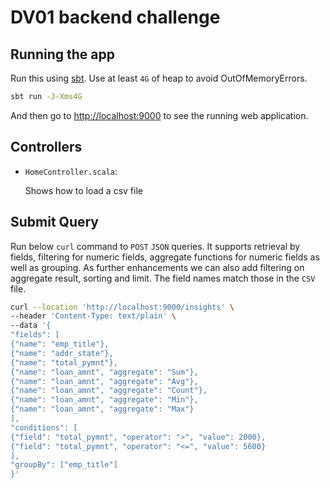 # DV01 backend challenge

## Running the app

Run this using [sbt](http://www.scala-sbt.org/).
Use at least `4G` of heap to avoid OutOfMemoryErrors.

```bash
sbt run -J-Xms4G
```

And then go to <http://localhost:9000> to see the running web application.

## Controllers

- `HomeController.scala`:

  Shows how to load a csv file


## Submit Query

Run below `curl` command to `POST` `JSON` queries. It supports retrieval by fields, filtering for
numeric fields, aggregate functions for numeric fields as well as grouping.
As further enhancements we can also add filtering on aggregate result, sorting and limit.
The field names match those in the `CSV` file.

```bash
curl --location 'http://localhost:9000/insights' \
--header 'Content-Type: text/plain' \
--data '{
"fields": [
{"name": "emp_title"},
{"name": "addr_state"},
{"name": "total_pymnt"},
{"name": "loan_amnt", "aggregate": "Sum"},
{"name": "loan_amnt", "aggregate": "Avg"},
{"name": "loan_amnt", "aggregate": "Count"},
{"name": "loan_amnt", "aggregate": "Min"},
{"name": "loan_amnt", "aggregate": "Max"}
],
"conditions": [
{"field": "total_pymnt", "operator": ">", "value": 2000},
{"field": "total_pymnt", "operator": "<=", "value": 5600}
],
"groupBy": ["emp_title"]
}'
```
